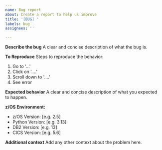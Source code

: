 ```yaml
---
name: Bug report
about: Create a report to help us improve
title: '[BUG] '
labels: bug
assignees: ''

---
```


**Describe the bug**
A clear and concise description of what the bug is.

**To Reproduce**
Steps to reproduce the behavior:
1. Go to '...'
2. Click on '....'
3. Scroll down to '....'
4. See error

**Expected behavior**
A clear and concise description of what you expected to happen.

**z/OS Environment:**
 - z/OS Version: [e.g. 2.5]
 - Python Version: [e.g. 3.13]
 - DB2 Version: [e.g. 13]
 - CICS Version: [e.g. 5.6]

**Additional context**
Add any other context about the problem here.
